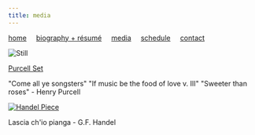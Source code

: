 ```yaml
---
title: media
---
```


[home](https://raharules.github.io/)&nbsp;&nbsp;&nbsp;&nbsp; [biography + résumé](https://raharules.github.io/raharules.github.io/about.html)&nbsp;&nbsp;&nbsp;&nbsp; [media](https://raharules.github.io/raharules.github.io/media.html)&nbsp;&nbsp;&nbsp;&nbsp; [schedule](https://raharules.github.io/raharules.github.io/schedule.html)&nbsp;&nbsp;&nbsp;&nbsp; [contact](https://raharules.github.io/raharules.github.io/contact.html)

![Still](raharules.github.io/Purcell_Still.jpg)

[Purcell Set](https://www.youtube.com/watch?v=PDFi6aGppfI)

"Come all ye songsters" "If music be the food of love v. III" "Sweeter than roses" - Henry Purcell

[![Handel Piece](https://img.youtube.com/watch?v=Zp3nSAJr_jA.jpg)](https://www.youtube.com/watch?v=Zp3nSAJr_jA)

Lascia ch'io pianga - G.F. Handel
